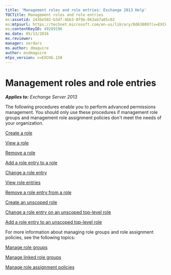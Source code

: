 ```yaml
---
title: 'Management roles and role entries: Exchange 2013 Help'
TOCTitle: Management roles and role entries
ms:assetid: 243be502-b3d7-4bb3-8f9b-063ab7a85c02
ms:mtpsurl: https://technet.microsoft.com/en-us/library/Dd638097(v=EXCHG.150)
ms:contentKeyID: 49289196
ms.date: 05/13/2016
ms.reviewer: 
manager: serdars
ms.author: dmaguire
author: msdmaguire
mtps_version: v=EXCHG.150
---
```


# Management roles and role entries

_**Applies to:** Exchange Server 2013_

The following procedures enable you to perform advanced permissions management. You should only use these procedures if management role groups and management role assignment policies don't meet the needs of your organization.

[Create a role](create-a-role-exchange-2013-help.md)

[View a role](view-a-role-exchange-2013-help.md)

[Remove a role](remove-a-role-exchange-2013-help.md)

[Add a role entry to a role](add-a-role-entry-to-a-role-exchange-2013-help.md)

[Change a role entry](change-a-role-entry-exchange-2013-help.md)

[View role entries](view-role-entries-exchange-2013-help.md)

[Remove a role entry from a role](remove-a-role-entry-from-a-role-exchange-2013-help.md)

[Create an unscoped role](create-an-unscoped-role-exchange-2013-help.md)

[Change a role entry on an unscoped top-level role](change-a-role-entry-on-an-unscoped-top-level-role-exchange-2013-help.md)

[Add a role entry to an unscoped top-level role](add-a-role-entry-to-an-unscoped-top-level-role-exchange-2013-help.md)

For more information about managing role groups and role assignment policies, see the following topics:

[Manage role groups](manage-role-groups-exchange-2013-help.md)

[Manage linked role groups](manage-linked-role-groups-exchange-2013-help.md)

[Manage role assignment policies](manage-role-assignment-policies-exchange-2013-help.md)
